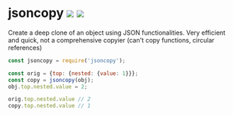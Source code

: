# jsoncopy [![](https://img.shields.io/npm/v/jsoncopy.svg)](https://www.npmjs.com/package/jsoncopy) [![](https://img.shields.io/badge/source--000000.svg?logo=github&style=social)](https://github.com/omrilotan/mono/tree/master/packages/jsoncopy)

Create a deep clone of an object using JSON functionalities. Very efficient and quick, not a comprehensive copyier (can't copy functions, circular references)

```js
const jsoncopy = require('jsoncopy');

const orig = {top: {nested: {value: 1}}};
const copy = jsoncopy(obj);
obj.top.nested.value = 2;

orig.top.nested.value // 2
copy.top.nested.value // 1
```
